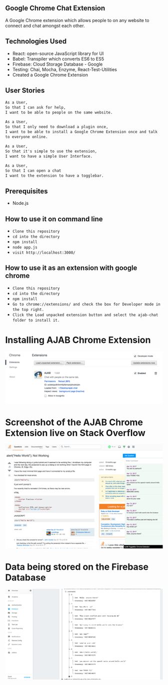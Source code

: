 ## Google Chrome Chat Extension

A Google Chrome extension which allows people to on any website to connect and chat amongst each other.

## Technologies Used
- React: open-source JavaScript library for UI
- Babel: Transpiler which converts ES6 to ES5
- Firebase: Cloud Storage Database - Google
- Testing: Chai, Mocha, Enzyme, React-Test-Utilities
- Created a Google Chrome Extension

## User Stories

```
As a User,
So that I can ask for help,
I want to be able to people on the same website.
```
```
As a User,
So that I only need to download a plugin once,
I want to be able to install a Google Chrome Extension once and talk to everyone online.
```
```
As a User,
So that it's simple to use the extension,
I want to have a simple User Interface.
```
```
As a User,
So that I can open a chat
I want to the extension to have a togglebar.
```

## Prerequisites
- Node.js

## How to use it on command line
 - ``` Clone this repository ```
 - ``` cd into the directory ```
 - ``` npm install ```
 - ``` node app.js ```
 - ``` visit http://localhost:3000/ ```

## How to use it as an extension with google chrome
- ``` Clone this repository ```
- ``` cd into the directory ```
- ``` npm install ```
- ``` Go to chrome://extensions/ and check the box for Developer mode in the top right. ```
- ``` Click the Load unpacked extension button and select the ajab-chat folder to install it. ```

# Installing AJAB Chrome Extension

![alt_tag](https://github.com/JohnChangUK/AJAB-Chrome-Extension/blob/master/Screen%20Shot%202017-04-16%20at%2019.17.33.png)

# Screenshot of the AJAB Chrome Extension live on Stack Overflow

![alt tag](https://github.com/JohnChangUK/AJAB-Chrome-Extension/blob/master/Screen%20Shot%202017-04-15%20at%2022.59.42.png)

# Data being stored on the Firebase Database

![alt_tag](https://github.com/JohnChangUK/AJAB-Chrome-Extension/blob/master/Screen%20Shot%202017-04-15%20at%2022.58.32.png)

